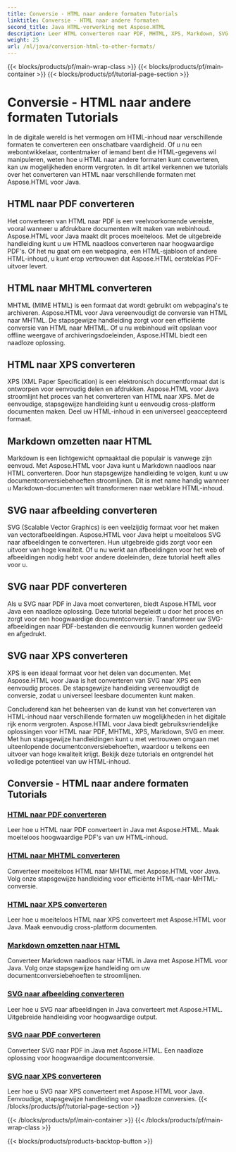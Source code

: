 ```yaml
---
title: Conversie - HTML naar andere formaten Tutorials
linktitle: Conversie - HTML naar andere formaten
second_title: Java HTML-verwerking met Aspose.HTML
description: Leer HTML converteren naar PDF, MHTML, XPS, Markdown, SVG en meer in Java met Aspose.HTML. Hoogwaardige documentconversies eenvoudig gemaakt.
weight: 25
url: /nl/java/conversion-html-to-other-formats/
---
```


{{< blocks/products/pf/main-wrap-class >}}
{{< blocks/products/pf/main-container >}}
{{< blocks/products/pf/tutorial-page-section >}}

# Conversie - HTML naar andere formaten Tutorials


In de digitale wereld is het vermogen om HTML-inhoud naar verschillende formaten te converteren een onschatbare vaardigheid. Of u nu een webontwikkelaar, contentmaker of iemand bent die HTML-gegevens wil manipuleren, weten hoe u HTML naar andere formaten kunt converteren, kan uw mogelijkheden enorm vergroten. In dit artikel verkennen we tutorials over het converteren van HTML naar verschillende formaten met Aspose.HTML voor Java.

## HTML naar PDF converteren

Het converteren van HTML naar PDF is een veelvoorkomende vereiste, vooral wanneer u afdrukbare documenten wilt maken van webinhoud. Aspose.HTML voor Java maakt dit proces moeiteloos. Met de uitgebreide handleiding kunt u uw HTML naadloos converteren naar hoogwaardige PDF's. Of het nu gaat om een webpagina, een HTML-sjabloon of andere HTML-inhoud, u kunt erop vertrouwen dat Aspose.HTML eersteklas PDF-uitvoer levert.

## HTML naar MHTML converteren

MHTML (MIME HTML) is een formaat dat wordt gebruikt om webpagina's te archiveren. Aspose.HTML voor Java vereenvoudigt de conversie van HTML naar MHTML. De stapsgewijze handleiding zorgt voor een efficiënte conversie van HTML naar MHTML. Of u nu webinhoud wilt opslaan voor offline weergave of archiveringsdoeleinden, Aspose.HTML biedt een naadloze oplossing.

## HTML naar XPS converteren

XPS (XML Paper Specification) is een elektronisch documentformaat dat is ontworpen voor eenvoudig delen en afdrukken. Aspose.HTML voor Java stroomlijnt het proces van het converteren van HTML naar XPS. Met de eenvoudige, stapsgewijze handleiding kunt u eenvoudig cross-platform documenten maken. Deel uw HTML-inhoud in een universeel geaccepteerd formaat.

## Markdown omzetten naar HTML

Markdown is een lichtgewicht opmaaktaal die populair is vanwege zijn eenvoud. Met Aspose.HTML voor Java kunt u Markdown naadloos naar HTML converteren. Door hun stapsgewijze handleiding te volgen, kunt u uw documentconversiebehoeften stroomlijnen. Dit is met name handig wanneer u Markdown-documenten wilt transformeren naar webklare HTML-inhoud.

## SVG naar afbeelding converteren

SVG (Scalable Vector Graphics) is een veelzijdig formaat voor het maken van vectorafbeeldingen. Aspose.HTML voor Java helpt u moeiteloos SVG naar afbeeldingen te converteren. Hun uitgebreide gids zorgt voor een uitvoer van hoge kwaliteit. Of u nu werkt aan afbeeldingen voor het web of afbeeldingen nodig hebt voor andere doeleinden, deze tutorial heeft alles voor u.

## SVG naar PDF converteren

Als u SVG naar PDF in Java moet converteren, biedt Aspose.HTML voor Java een naadloze oplossing. Deze tutorial begeleidt u door het proces en zorgt voor een hoogwaardige documentconversie. Transformeer uw SVG-afbeeldingen naar PDF-bestanden die eenvoudig kunnen worden gedeeld en afgedrukt.

## SVG naar XPS converteren

XPS is een ideaal formaat voor het delen van documenten. Met Aspose.HTML voor Java is het converteren van SVG naar XPS een eenvoudig proces. De stapsgewijze handleiding vereenvoudigt de conversie, zodat u universeel leesbare documenten kunt maken.

Concluderend kan het beheersen van de kunst van het converteren van HTML-inhoud naar verschillende formaten uw mogelijkheden in het digitale rijk enorm vergroten. Aspose.HTML voor Java biedt gebruiksvriendelijke oplossingen voor HTML naar PDF, MHTML, XPS, Markdown, SVG en meer. Met hun stapsgewijze handleidingen kunt u met vertrouwen omgaan met uiteenlopende documentconversiebehoeften, waardoor u telkens een uitvoer van hoge kwaliteit krijgt. Bekijk deze tutorials en ontgrendel het volledige potentieel van uw HTML-inhoud.

## Conversie - HTML naar andere formaten Tutorials
### [HTML naar PDF converteren](./convert-html-to-pdf/)
Leer hoe u HTML naar PDF converteert in Java met Aspose.HTML. Maak moeiteloos hoogwaardige PDF's van uw HTML-inhoud.
### [HTML naar MHTML converteren](./convert-html-to-mhtml/)
Converteer moeiteloos HTML naar MHTML met Aspose.HTML voor Java. Volg onze stapsgewijze handleiding voor efficiënte HTML-naar-MHTML-conversie.
### [HTML naar XPS converteren](./convert-html-to-xps/)
Leer hoe u moeiteloos HTML naar XPS converteert met Aspose.HTML voor Java. Maak eenvoudig cross-platform documenten.
### [Markdown omzetten naar HTML](./convert-markdown-to-html/)
Converteer Markdown naadloos naar HTML in Java met Aspose.HTML voor Java. Volg onze stapsgewijze handleiding om uw documentconversiebehoeften te stroomlijnen.
### [SVG naar afbeelding converteren](./convert-svg-to-image/)
Leer hoe u SVG naar afbeeldingen in Java converteert met Aspose.HTML. Uitgebreide handleiding voor hoogwaardige output.
### [SVG naar PDF converteren](./convert-svg-to-pdf/)
Converteer SVG naar PDF in Java met Aspose.HTML. Een naadloze oplossing voor hoogwaardige documentconversie.
### [SVG naar XPS converteren](./convert-svg-to-xps/)
Leer hoe u SVG naar XPS converteert met Aspose.HTML voor Java. Eenvoudige, stapsgewijze handleiding voor naadloze conversies.
{{< /blocks/products/pf/tutorial-page-section >}}

{{< /blocks/products/pf/main-container >}}
{{< /blocks/products/pf/main-wrap-class >}}

{{< blocks/products/products-backtop-button >}}
